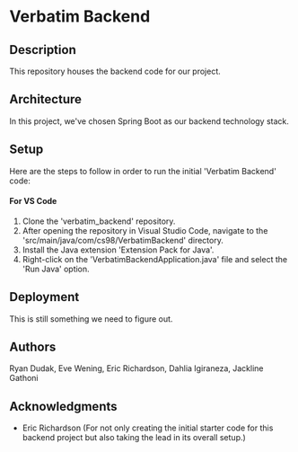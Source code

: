 # Verbatim Backend

## Description

This repository houses the backend code for our project.

## Architecture

In this project, we've chosen Spring Boot as our backend technology stack.

## Setup

Here are the steps to follow in order to run the initial 'Verbatim Backend' code:

#### For VS Code

1. Clone the 'verbatim_backend' repository.
2. After opening the repository in Visual Studio Code, navigate to the 'src/main/java/com/cs98/VerbatimBackend' directory.
3. Install the Java extension 'Extension Pack for Java'.
4. Right-click on the 'VerbatimBackendApplication.java' file and select the 'Run Java' option.

## Deployment

This is still something we need to figure out.

## Authors

Ryan Dudak, Eve Wening, Eric Richardson, Dahlia Igiraneza, Jackline Gathoni

## Acknowledgments

- Eric Richardson (For not only creating the initial starter code for this backend project but also taking the lead in its overall setup.)
